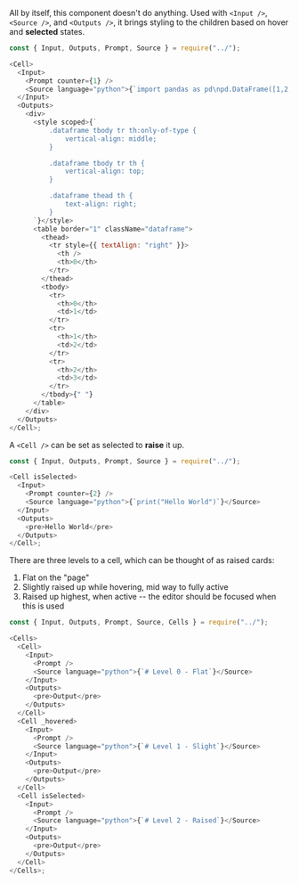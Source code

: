 All by itself, this component doesn't do anything. Used with `<Input />`, `<Source />`, and `<Outputs />`, it brings styling to the children
based on hover and **selected** states.

```js
const { Input, Outputs, Prompt, Source } = require("../");

<Cell>
  <Input>
    <Prompt counter={1} />
    <Source language="python">{`import pandas as pd\npd.DataFrame([1,2,3])\n\n# Hover over this cell!`}</Source>
  </Input>
  <Outputs>
    <div>
      <style scoped>{`
          .dataframe tbody tr th:only-of-type {
              vertical-align: middle;
          }

          .dataframe tbody tr th {
              vertical-align: top;
          }

          .dataframe thead th {
              text-align: right;
          }
      `}</style>
      <table border="1" className="dataframe">
        <thead>
          <tr style={{ textAlign: "right" }}>
            <th />
            <th>0</th>
          </tr>
        </thead>
        <tbody>
          <tr>
            <th>0</th>
            <td>1</td>
          </tr>
          <tr>
            <th>1</th>
            <td>2</td>
          </tr>
          <tr>
            <th>2</th>
            <td>3</td>
          </tr>
        </tbody>{" "}
      </table>
    </div>
  </Outputs>
</Cell>;
```

A `<Cell />` can be set as selected to **raise** it up.

```js
const { Input, Outputs, Prompt, Source } = require("../");

<Cell isSelected>
  <Input>
    <Prompt counter={2} />
    <Source language="python">{`print("Hello World")`}</Source>
  </Input>
  <Outputs>
    <pre>Hello World</pre>
  </Outputs>
</Cell>;
```

There are three levels to a cell, which can be thought of as raised cards:

1.  Flat on the "page"
2.  Slightly raised up while hovering, mid way to fully active
3.  Raised up highest, when active -- the editor should be focused when this is used

```js
const { Input, Outputs, Prompt, Source, Cells } = require("../");

<Cells>
  <Cell>
    <Input>
      <Prompt />
      <Source language="python">{`# Level 0 - Flat`}</Source>
    </Input>
    <Outputs>
      <pre>Output</pre>
    </Outputs>
  </Cell>
  <Cell _hovered>
    <Input>
      <Prompt />
      <Source language="python">{`# Level 1 - Slight`}</Source>
    </Input>
    <Outputs>
      <pre>Output</pre>
    </Outputs>
  </Cell>
  <Cell isSelected>
    <Input>
      <Prompt />
      <Source language="python">{`# Level 2 - Raised`}</Source>
    </Input>
    <Outputs>
      <pre>Output</pre>
    </Outputs>
  </Cell>
</Cells>;
```
